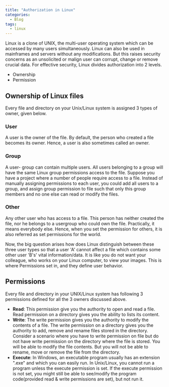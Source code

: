 ```yaml
---
title: "Authorization in Linux"
categories:
  - Blog
tags:
  - linux
---
```


Linux is a clone of UNIX, the multi-user operating system which can be accessed by many users simultaneously. Linux can also be used in mainframes and servers without any modifications. But this raises security concerns as an unsolicited or malign user can corrupt, change or remove crucial data. For effective security, Linux divides authorization into 2 levels.

<ul>
<li>Ownership</li>
<li>Permission</li>
</ul>

<h2>Ownership of Linux files</h2>

Every file and directory on your Unix/Linux system is assigned 3 types of owner, given below.

<h3>User</h3>

A user is the owner of the file. By default, the person who created a file becomes its owner. Hence, a user is also sometimes called an owner.

<h3>Group</h3>

A user- group can contain multiple users. All users belonging to a group will have the same Linux group permissions access to the file. Suppose you have a project where a number of people require access to a file. Instead of manually assigning permissions to each user, you could add all users to a group, and assign group permission to file such that only this group members and no one else can read or modify the files.

<h3>Other</h3>

Any other user who has access to a file. This person has neither created the file, nor he belongs to a usergroup who could own the file. Practically, it means everybody else. Hence, when you set the permission for others, it is also referred as set permissions for the world.

Now, the big question arises how does Linux distinguish between these three user types so that a user 'A' cannot affect a file which contains some other user 'B's' vital information/data. It is like you do not want your colleague, who works on your Linux computer, to view your images. This is where Permissions set in, and they define user behavior. 

<h2>Permissions</h2>

Every file and directory in your UNIX/Linux system has following 3 permissions defined for all the 3 owners discussed above.

<ul>
<li><b>Read</b>: This permission give you the authority to open and read a file. Read permission on a directory gives you the ability to lists its content.</li>
<li><b>Write</b>: The write permission gives you the authority to modify the contents of a file. The write permission on a directory gives you the authority to add, remove and rename files stored in the directory. Consider a scenario where you have to write permission on file but do not have write permission on the directory where the file is stored. You will be able to modify the file contents. But you will not be able to rename, move or remove the file from the directory.</li>
<li><b>Execute</b>: In Windows, an executable program usually has an extension ".exe" and which you can easily run. In Unix/Linux, you cannot run a program unless the execute permission is set. If the execute permission is not set, you might still be able to see/modify the program code(provided read & write permissions are set), but not run it.</li>
</ul>